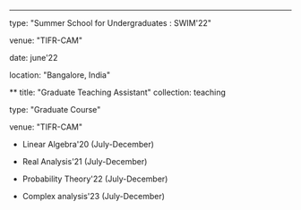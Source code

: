 
---
type: "Summer School for Undergraduates : SWIM'22"

venue: "TIFR-CAM"

date: june'22

location: "Bangalore, India"



** title: "Graduate Teaching Assistant"
collection: teaching

type: "Graduate Course"

venue: "TIFR-CAM"



* Linear Algebra'20 (July-December)


* Real Analysis'21 (July-December)


* Probability Theory'22 (July-December)


* Complex analysis'23 (July-December)

